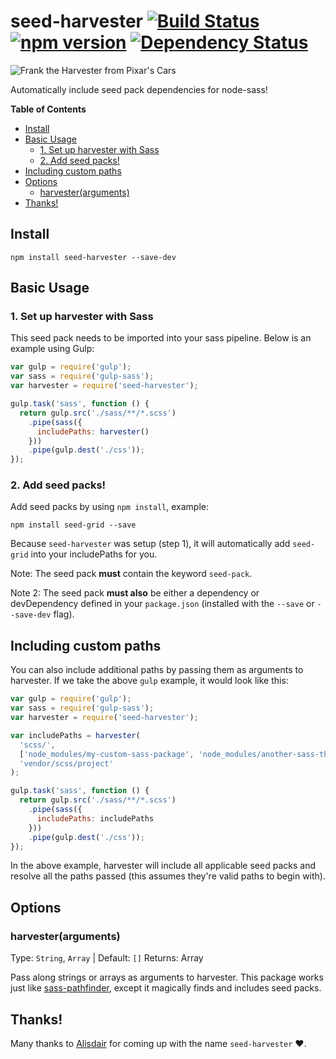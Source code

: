 
# seed-harvester [![Build Status](https://travis-ci.org/helpscout/seed-harvester.svg?branch=master)](https://travis-ci.org/helpscout/seed-harvester) [![npm version](https://badge.fury.io/js/seed-harvester.svg)](https://badge.fury.io/js/seed-harvester) [![Dependency Status](https://david-dm.org/helpscout/seed-harvester.svg)](https://david-dm.org/helpscout/seed-harvester)

![Frank the Harvester from Pixar's Cars](https://github.com/helpscout/seed-harvester/blob/master/harvester-frank.png?raw=true)

Automatically include seed pack dependencies for node-sass!


**Table of Contents**

- [Install](#install)
- [Basic Usage](#basic-usage)
  - [1. Set up harvester with Sass](#1-set-up-harvester-with-sass)
  - [2. Add seed packs!](#2-add-seed-packs)
- [Including custom paths](#including-custom-paths)
- [Options](#options)
  - [harvester(arguments)](#harvesterarguments)
- [Thanks!](#thanks)


## Install
```
npm install seed-harvester --save-dev
```


## Basic Usage

### 1. Set up harvester with Sass
This seed pack needs to be imported into your sass pipeline. Below is an example using Gulp:

```javascript
var gulp = require('gulp');
var sass = require('gulp-sass');
var harvester = require('seed-harvester');

gulp.task('sass', function () {
  return gulp.src('./sass/**/*.scss')
    .pipe(sass({
      includePaths: harvester()
    }))
    .pipe(gulp.dest('./css'));
});
```

### 2. Add seed packs!

Add seed packs by using `npm install`, example:

```
npm install seed-grid --save
```

Because `seed-harvester` was setup (step 1), it will automatically add `seed-grid` into your includePaths for you.

Note: The seed pack **must** contain the keyword `seed-pack`.

Note 2: The seed pack **must also** be either a dependency or devDependency defined in your `package.json` (installed with the `--save` or `--save-dev` flag).


## Including custom paths

You can also include additional paths by passing them as arguments to harvester. If we take the above `gulp` example, it would look like this:

```javascript
var gulp = require('gulp');
var sass = require('gulp-sass');
var harvester = require('seed-harvester');

var includePaths = harvester(
  'scss/',
  ['node_modules/my-custom-sass-package', 'node_modules/another-sass-thing'],
  'vendor/scss/project'
);

gulp.task('sass', function () {
  return gulp.src('./sass/**/*.scss')
    .pipe(sass({
      includePaths: includePaths
    }))
    .pipe(gulp.dest('./css'));
});
```

In the above example, harvester will include all applicable seed packs and resolve all the paths passed (this assumes they're valid paths to begin with).


## Options

### harvester(arguments)
Type: `String`, `Array` | Default: `[]`
Returns: Array

Pass along strings or arrays as arguments to harvester. This package works just like [sass-pathfinder](https://github.com/ItsJonQ/sass-pathfinder), except it magically finds and includes seed packs.


## Thanks!

Many thanks to [Alisdair](https://github.com/alisdair) for coming up with the name `seed-harvester` :heart:.
